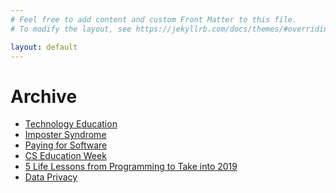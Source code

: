 ```yaml
---
# Feel free to add content and custom Front Matter to this file.
# To modify the layout, see https://jekyllrb.com/docs/themes/#overriding-theme-defaults

layout: default
---
```


<h1>Archive</h1>
<ul>
<li><a href="{{ site.baseurl }}{% post_url 2018-10-27-techeducation %}">Technology Education</a></li>
<li><a href="{{ site.baseurl }}{% post_url 2018-11-08-impostersyndrome %}">Imposter Syndrome</a></li>
<li><a href="{{ site.baseurl }}{% post_url 2018-11-18-payingforsoftware %}">Paying for Software</a></li>
<li><a href="{{ site.baseurl }}{% post_url 2018-12-09-csedweek %}">CS Education Week</a></li>
<li><a href="{{ site.baseurl }}{% post_url 2019-01-13-lifelessonsfromprogramming %}">5 Life Lessons from Programming to Take into 2019</a></li>
<li><a href="{{ site.baseurl }}{% post_url 2019-01-27-dataprivacy %}">Data Privacy</a></li>
</ul>
